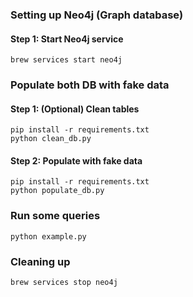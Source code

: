 ### Setting up Neo4j (Graph database)

#### Step 1: Start Neo4j service
```shell
brew services start neo4j
```

### Populate both DB with fake data

#### Step 1: (Optional) Clean tables
```shell
pip install -r requirements.txt
python clean_db.py
```

#### Step 2: Populate with fake data
```shell
pip install -r requirements.txt
python populate_db.py
```

### Run some queries
```shell
python example.py
```

### Cleaning up
```shell
brew services stop neo4j
```